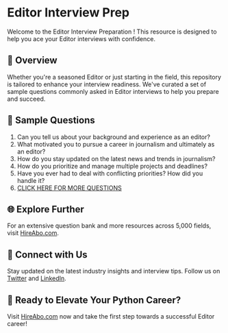 # Editor Interview Prep

Welcome to the Editor Interview Preparation ! This resource is designed to help you ace your Editor interviews with confidence.

## 🚀 Overview

Whether you're a seasoned Editor or just starting in the field, this repository is tailored to enhance your interview readiness. We've curated a set of sample questions commonly asked in Editor interviews to help you prepare and succeed.

## 📝 Sample Questions

1. Can you tell us about your background and experience as an editor?
2. What motivated you to pursue a career in journalism and ultimately as an editor?
3. How do you stay updated on the latest news and trends in journalism?
4. How do you prioritize and manage multiple projects and deadlines?
5. Have you ever had to deal with conflicting priorities? How did you handle it?
6. [CLICK HERE FOR MORE QUESTIONS](https://hireabo.com/job/8_0_1/Editor)

## 🌐 Explore Further

For an extensive question bank and more resources across 5,000 fields, visit [HireAbo.com](https://www.hireabo.com).

## 📱 Connect with Us

Stay updated on the latest industry insights and interview tips. Follow us on [Twitter](https://twitter.com/hireabo) and [LinkedIn](https://www.linkedin.com/in/hire-abo-3609972a8/).

## 🚀 Ready to Elevate Your Python Career?

Visit [HireAbo.com](https://www.hireabo.com) now and take the first step towards a successful Editor career!